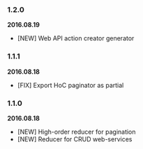 
### 1.2.0
**2016.08.19**

* [NEW] Web API action creator generator

### 1.1.1
**2016.08.18**

* [FIX] Export HoC paginator as partial  

### 1.1.0
**2016.08.18**

* [NEW] High-order reducer for pagination
* [NEW] Reducer for CRUD web-services
